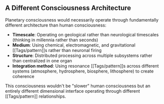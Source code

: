 ## A Different Consciousness Architecture

Planetary consciousness would necessarily operate through fundamentally different architecture than human consciousness:

- **Timescale**: Operating on geological rather than neurological timescales (thinking in millennia rather than seconds)
- **Medium**: Using chemical, electromagnetic, and gravitational [[Tags/pattern]]s rather than neuronal firing
- **Structure**: Distributed processing across multiple subsystems rather than centralized in one organ
- **Integration method**: Using resonance [[Tags/pattern]]s across different systems (atmosphere, hydrosphere, biosphere, lithosphere) to create coherence

This consciousness wouldn't be "slower" human consciousness but an entirely different dimensional interface operating through different [[Tags/pattern]] relationships.
